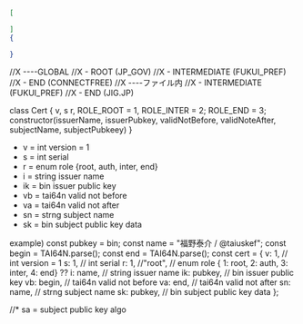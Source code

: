 ```json
[

]
{

}
```


//X ----GLOBAL
//X - ROOT (JP_GOV)
//X  \- INTERMEDIATE (FUKUI_PREF)
//X   \- END (CONNECTFREE)
//X ----ファイル内
//X  \- INTERMEDIATE (FUKUI_PREF)
//X   \- END (JIG.JP)

class Cert {
  v,
  s
  r,
  ROLE_ROOT = 1,
  ROLE_INTER = 2;
  ROLE_END = 3;
  constructor(issuerName, issuerPubkey, validNotBefore, validNoteAfter, subjectName, subjectPubkeey)
}


* v = int version = 1
* s = int serial
* r = enum role {root, auth, inter, end}
* i = string issuer name
* ik = bin issuer public key
* vb = tai64n valid not before
* va = tai64n valid not after
* sn = strng subject name
* sk = bin subject public key data

example)
const pubkey = bin;
const name = "福野泰介 / @taiuskef";
const begin = TAI64N.parse();
const end = TAI64N.parse();
const cert = {
  v: 1, // int version = 1
  s: 1, // int serial
  r: 1, //"root", // enum role { 1: root, 2: auth, 3: inter, 4: end} ??
  i: name, // string issuer name
  ik: pubkey, // bin issuer public key
  vb: begin, // tai64n valid not before
  va: end, // tai64n valid not after
  sn: name, // strng subject name
  sk: pubkey, // bin subject public key data
};


//* sa = subject public key algo
